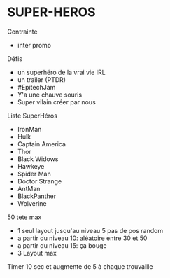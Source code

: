 # SUPER-HEROS

Contrainte
* inter promo

Défis
* un superhéro de la vrai vie IRL
* un trailer (PTDR)
* #EpitechJam
* Y'a une chauve souris
* Super vilain créer par nous

Liste SuperHéros
* IronMan
* Hulk
* Captain America
* Thor
* Black Widows
* Hawkeye
* Spider Man
* Doctor Strange
* AntMan
* BlackPanther
* Wolverine

50 tete max
* 1 seul layout jusqu'au niveau 5 pas de pos random
* a partir du niveau 10: aléatoire entre 30 et 50
* a partir du niveau 15: ça bouge
* 3 Layout max

Timer 10 sec et augmente de 5 à chaque trouvaille
